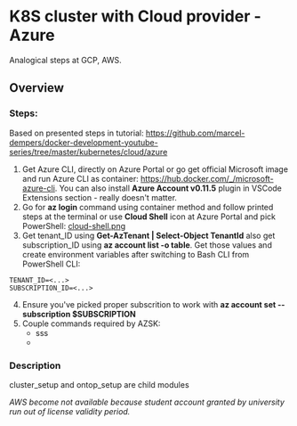 # K8S cluster with Cloud provider - Azure
Analogical steps at GCP, AWS.
## Overview

### Steps:
Based on presented steps in tutorial: https://github.com/marcel-dempers/docker-development-youtube-series/tree/master/kubernetes/cloud/azure  
1.  Get Azure CLI, directly on Azure Portal or go get official Microsoft image and run Azure CLI as container: https://hub.docker.com/_/microsoft-azure-cli. You can also install **Azure Account v0.11.5** plugin in VSCode Extensions section - really doesn't matter.
2.  Go for **az login** command using container method and follow printed steps at the terminal or use **Cloud Shell** icon at Azure Portal and pick PowerShell:
[cloud-shell.png](/readme-images/cloud-shell.png)
3. Get tenant_ID using **Get-AzTenant | Select-Object TenantId** also get subscription_ID using **az account list -o table**. Get those values and create environment variables after switching to Bash CLI from PowerShell CLI:
```
TENANT_ID=<...>
SUBSCRIPTION_ID=<...>
```
4.  Ensure you've picked proper subscrition to work with **az account set --subscription $SUBSCRIPTION**
5.  Couple commands required by AZSK:
    - sss
    - 

### Description
cluster_setup and ontop_setup are child modules

*AWS become not available because student account granted by university run out of license validity period.*
